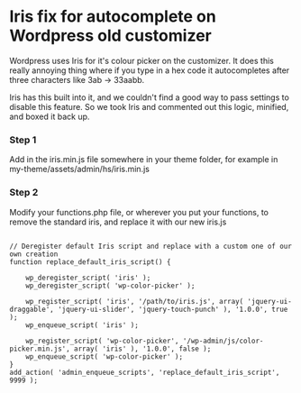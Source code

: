 
# Iris fix for autocomplete on Wordpress old customizer

Wordpress uses Iris for it's colour picker on the customizer. It does this really annoying thing where if you type in a hex code it autocompletes after three characters like 3ab -> 33aabb. 

Iris has this built into it, and we couldn't find a good way to pass settings to disable this feature. So we took Iris and commented out this logic, minified, and boxed it back up.

### Step 1
Add in the iris.min.js file somewhere in your theme folder, for example in my-theme/assets/admin/hs/iris.min.js 

### Step 2
Modify your functions.php file, or wherever you put your functions, to remove the standard iris, and replace it with our new iris.js 

```
 
// Deregister default Iris script and replace with a custom one of our own creation
function replace_default_iris_script() {

    wp_deregister_script( 'iris' );
    wp_deregister_script( 'wp-color-picker' ); 

    wp_register_script( 'iris', '/path/to/iris.js', array( 'jquery-ui-draggable', 'jquery-ui-slider', 'jquery-touch-punch' ), '1.0.0', true );
    wp_enqueue_script( 'iris' );

    wp_register_script( 'wp-color-picker', '/wp-admin/js/color-picker.min.js', array( 'iris' ), '1.0.0', false );
    wp_enqueue_script( 'wp-color-picker' );
}
add_action( 'admin_enqueue_scripts', 'replace_default_iris_script', 9999 );

```
